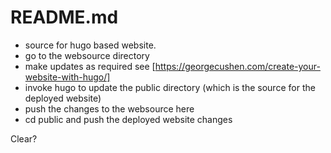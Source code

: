 # README.md

- source for hugo based website. 
- go to the websource directory
- make updates as required see [https://georgecushen.com/create-your-website-with-hugo/]
- invoke hugo to update the public directory (which is the source for the deployed website)
- push the changes to the websource here
- cd public and push the deployed website changes

Clear?
